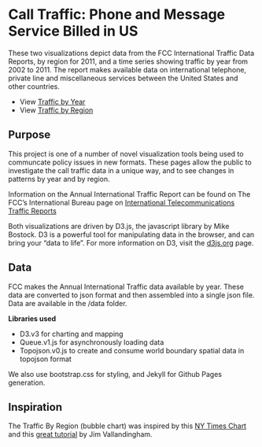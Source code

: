 # Call Traffic: Phone and Message Service Billed in US

These two visualizations depict data from the FCC International Traffic Data Reports, by region for 2011, and a time series showing traffic by year from 2002 to 2011. The report makes available data on international telephone, private line and miscellaneous services between the United States and other countries. 

- View [Traffic by Year][byyear]
- View [Traffic by Region][byregion]

## Purpose

This project is one of a number of novel visualization tools being used to communcate policy issues in new formats. These pages allow the public to investigate the call traffic data in a unique way, and to see changes in patterns by year and by region.

Information on the Annual International Traffic Report can be found on The FCC’s International Bureau page on [International Telecommunications Traffic Reports][ibpage]

Both visualizations are driven by D3.js, the javascript library by Mike Bostock.  D3 is a powerful tool for manipulating data in the browser, and can bring your “data to life”. For more information on D3, visit the [d3js.org][d3] page.

## Data

FCC makes the Annual International Traffic data available by year.  These data are converted to json format and then assembled into a single json file. Data are available in the /data folder.

**Libraries used**
- D3.v3 for charting and mapping
- Queue.v1.js for asynchronously loading data
- Topojson.v0.js to create and consume world boundary spatial data in topojson format
 
We also use bootstrap.css for styling,  and Jekyll for Github Pages generation.

## Inspiration

The Traffic By Region (bubble chart) was inspired by this [NY Times Chart][nyt] and this [great tutorial][tutorial] by Jim Vallandingham. 


[byyear]:http://fcc.github.io/calltraffic/trafficbyyear.html
[byregion]:http://fcc.github.io/calltraffic/traffic2011.html 
[ibpage]:http://www.fcc.gov/encyclopedia/international-telecommunications-traffic-reports
[d3]:http://d3js.org  
[apipage]: http://www.fcc.gov/developers 
[nyt]:http://www.nytimes.com/interactive/2012/02/13/us/politics/2013-budget-proposal-graphic.html 
[tutorial]:http://vallandingham.me/bubble_charts_in_d3.html 

